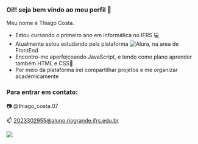 ### Oi!! seja bem vindo ao meu perfil 💜

Meu nome é Thiago Costa.
- Estou cursando o primeiro ano em informática no IFRS 💻
- Atualmente estou estudando pela plataforma ![Alura](https://www.alura.com.br), na area de FrontEnd
- Encontro-me aperfeiçoando JavaScript, e tendo como plano aprender também HTML e CSS🌙
- Por meio da plataforma irei compartilhar projetos e me organizar academicamente

### Para entrar em contato:
📷 @thiago_costa.07

📫 2023302955@aluno.riogrande.ifrs.edu.br

![](https://media.tenor.com/cdgu_rxP5vwAAAAM/cat-hiss.gif)

